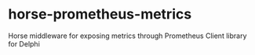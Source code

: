 # horse-prometheus-metrics
Horse middleware for exposing metrics through Prometheus Client library for Delphi
